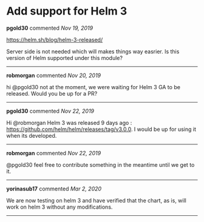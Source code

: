 # Add support for Helm 3

**pgold30** commented *Nov 19, 2019*

https://helm.sh/blog/helm-3-released/

Server side is not needed which will makes things way easrier. 
Is this version of Helm supported under this module?
<br />
***


**robmorgan** commented *Nov 20, 2019*

hi @pgold30 not at the moment, we were waiting for Helm 3 GA to be released. Would you be up for a PR?
***

**pgold30** commented *Nov 22, 2019*

Hi @robmorgan  Helm 3 was released 9 days ago : https://github.com/helm/helm/releases/tag/v3.0.0. 
I would be up for using it when its developed.
***

**robmorgan** commented *Nov 22, 2019*

@pgold30 feel free to contribute something in the meantime until we get to it.
***

**yorinasub17** commented *Mar 2, 2020*

We are now testing on helm 3 and have verified that the chart, as is, will work on helm 3 without any modifications.
***


